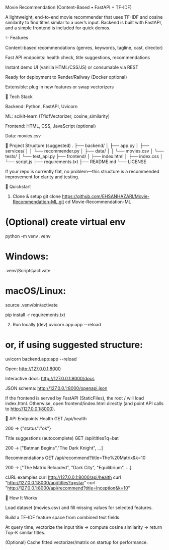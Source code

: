 Movie Recommendation (Content-Based • FastAPI + TF-IDF)

A lightweight, end-to-end movie recommender that uses TF-IDF and cosine similarity to find titles similar to a user’s input. Backend is built with FastAPI, and a simple frontend is included for quick demos.

✨ Features

Content-based recommendations (genres, keywords, tagline, cast, director)

Fast API endpoints: health check, title suggestions, recommendations

Instant demo UI (vanilla HTML/CSS/JS) or consumable via REST

Ready for deployment to Render/Railway (Docker optional)

Extensible: plug in new features or swap vectorizers

🧱 Tech Stack

Backend: Python, FastAPI, Uvicorn

ML: scikit-learn (TfidfVectorizer, cosine_similarity)

Frontend: HTML, CSS, JavaScript (optional)

Data: movies.csv

📁 Project Structure (suggested)
.
├── backend/
│   ├── app.py
│   ├── services/
│   │   └── recommender.py
│   ├── data/
│   │   └── movies.csv
│   └── tests/
│       └── test_api.py
├── frontend/
│   ├── index.html
│   ├── index.css
│   └── script.js
├── requirements.txt
├── README.md
└── LICENSE


If your repo is currently flat, no problem—this structure is a recommended improvement for clarity and testing.

🚀 Quickstart
1) Clone & setup
git clone https://github.com/EHSANHAZARI/Movie-Recommendation-ML.git
cd Movie-Recommendation-ML

# (Optional) create virtual env
python -m venv .venv
# Windows:
.venv\Scripts\activate
# macOS/Linux:
source .venv/bin/activate

pip install -r requirements.txt

2) Run locally (dev)
uvicorn app:app --reload
# or, if using suggested structure:
uvicorn backend.app:app --reload


Open: http://127.0.0.1:8000

Interactive docs: http://127.0.0.1:8000/docs

JSON schema: http://127.0.0.1:8000/openapi.json

If the frontend is served by FastAPI (StaticFiles), the root / will load index.html.
Otherwise, open frontend/index.html directly (and point API calls to http://127.0.0.1:8000).

🧪 API Endpoints
Health
GET /api/health


200 → {"status":"ok"}

Title suggestions (autocomplete)
GET /api/titles?q=bat


200 → ["Batman Begins","The Dark Knight", ...]

Recommendations
GET /api/recommend?title=The%20Matrix&k=10


200 → ["The Matrix Reloaded", "Dark City", "Equilibrium", ...]

cURL examples
curl http://127.0.0.1:8000/api/health
curl "http://127.0.0.1:8000/api/titles?q=star"
curl "http://127.0.0.1:8000/api/recommend?title=Inception&k=10"

🧠 How It Works

Load dataset (movies.csv) and fill missing values for selected features.

Build a TF-IDF feature space from combined text fields.

At query time, vectorize the input title → compute cosine similarity → return Top-K similar titles.

(Optional) Cache fitted vectorizer/matrix on startup for performance.
